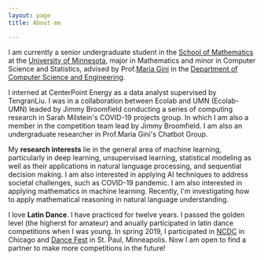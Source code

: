 ```yaml
---
layout: page
title: About me

---
```


I am currently a senior undergraduate student in the [School of Mathematics](https://math.umn.edu/) at the [University of Minnesota](https://twin-cities.umn.edu/), major in Mathematics and minor in Computer Science and Statistics, advised by Prof.[Maria Gini](https://www-users.cs.umn.edu/~gini/) in the [Department of Computer Science and Engineering](https://cse.umn.edu/cs). 

I interned at CenterPoint Energy as a data analyst supervised by TengranLiu. I was in a collaboration between Ecolab and UMN (Ecolab-UMN) leaded by Jimmy Broomfield conducting a series of computing research in Sarah Milstein's COVID-19 projects group. In which I am also a member in the competition team lead by Jimmy Broomfield. I am also an undergraduate researcher in Prof.Maria Gini's Chatbot Group.

My **research interests** lie in the general area of machine learning, particularly in deep learning, unsupervised learning, statistical modeling as well as their applications in natural language processing, and sequential decision making. I am also interested in applying AI techniques to address societal challenges, such as COVID-19 pandemic. I am also interested in applying mathematics in machine learning. Recently, I'm investigating how to apply mathematical reasoning in natural language understanding.

I love **Latin Dance**. I have practiced for twelve years. I passed the golden level (the higherst for amateur) and anually participated in latin dance competitions when I was young. In spring 2019, I participated in [NCDC](https://usadancencdc.org/) in Chicago and [Dance Fest](http://udancefest.com/) in St. Paul, Minneapolis. Now I am open to find a partner to make more competitions in the future! 
